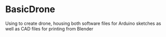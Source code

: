 # BasicDrone
Using to create drone, housing both software files for Arduino sketches as well as CAD files for printing from Blender
